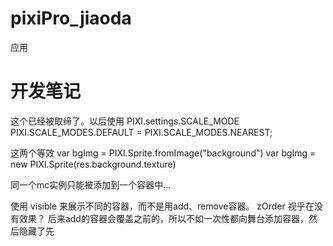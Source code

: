 # pixiPro_jiaoda
应用


# 开发笔记
这个已经被取缔了。以后使用 PIXI.settings.SCALE_MODE 
PIXI.SCALE_MODES.DEFAULT = PIXI.SCALE_MODES.NEAREST;

这两个等效
var bgImg = PIXI.Sprite.fromImage("background")
var bgImg = new PIXI.Sprite(res.background.texture)

同一个mc实例只能被添加到一个容器中...

使用 visible 来展示不同的容器，而不是用add、remove容器。
zOrder 视乎在没有效果？ 后来add的容器会覆盖之前的，所以不如一次性都向舞台添加容器，然后隐藏了先
